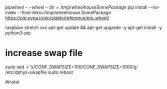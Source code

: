 $pip wheel --wheel-dir=/tmp/wheelhouse SomePackage$ pip install --no-index --find-links=/tmp/wheelhouse SomePackage
https://pip.pypa.io/en/stable/reference/pip_wheel/

raspbian stretch xxx
apt-get update && apt-get upgrade -y
apt-get install -y python3-pip

# increase swap file

sudo sed -i 's/CONF_SWAPSIZE=100/CONF_SWAPSIZE=1000/g' /etc/dphys-swapfile
sudo reboot

#instal

